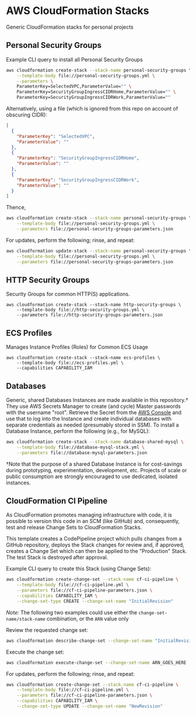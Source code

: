 # AWS CloudFormation Stacks
Generic CloudFormation stacks for personal projects

## Personal Security Groups

Example CLI query to install all Personal Security Groups

```bash
aws cloudformation create-stack --stack-name personal-security-groups \
    --template-body file://personal-security-groups.yml \
    --parameters \
    ParameterKey=SelectedVPC,ParameterValue="" \
    ParameterKey=SecurityGroupIngressCIDRHome,ParameterValue="" \
    ParameterKey=SecurityGroupIngressCIDRWork,ParameterValue=""
```

Alternatively, using a file (which is ignored from this repo on account of obscuring CIDR):

```json
[
  {
    "ParameterKey": "SelectedVPC",
    "ParameterValue": ""
  },
  {
    "ParameterKey": "SecurityGroupIngressCIDRHome",
    "ParameterValue": ""
  },
  {
    "ParameterKey": "SecurityGroupIngressCIDRWork",
    "ParameterValue": ""
  }
]
```

Thence,

```bash
aws cloudformation create-stack --stack-name personal-security-groups \
    --template-body file://personal-security-groups.yml \
    --parameters file://personal-security-groups-parameters.json
```

For updates, perform the following; rinse, and repeat:

```bash
aws cloudformation update-stack --stack-name personal-security-groups \
    --template-body file://personal-security-groups.yml \
    --parameters file://personal-security-groups-parameters.json
```

## HTTP Security Groups

Security Groups for common HTTP(S) applications.

```base
aws cloudformation create-stack --stack-name http-security-groups \
    --template-body file://http-security-groups.yml \
    --parameters file://http-security-groups-parameters.json
```

## ECS Profiles

Manages Instance Profiles (Roles) for Common ECS Usage

```base
aws cloudformation create-stack --stack-name ecs-profiles \
    --template-body file://ecs-profiles.yml \
    --capabilities CAPABILITY_IAM
```

## Databases

Generic, shared Databases Instances are made available in this repository.&dagger;  They use AWS Secrets Manager
to create (and cycle) Master passwords with the username "root".  Retrieve the Secret from the
[AWS Console](https://console.aws.amazon.com/secretsmanager/home?region=us-east-1#/listSecrets)
and use that to log into the Instance and create individual databases with separate credentials
as needed (presumably stored in SSM).  To install a Database Instance, perform the following (e.g., for MySQL):

```bash
aws cloudformation create-stack --stack-name database-shared-mysql \
    --template-body file://database-mysql-stack.yml \
    --parameters file://database-mysql-parameters.json
```

&dagger;Note that the purpose of a shared Database Instance is for cost-savings during prototyping,
experimentation, development, etc. Projects of scale or public consumption are strongly encouraged
to use dedicated, isolated instances.

## CloudFormation CI Pipeline

As CloudFormation promotes managing infrastructure with code, it is possible
to version this code in an SCM (like GitHub) and, consequently, test and release
Change Sets to CloudFormation Stacks.

This template creates a CodePipeline project which pulls changes from a GitHub
repository, deploys the Stack changes for review and, if approved, creates a
Change Set which can then be applied to the "Production" Stack. The test
Stack is destroyed after approval.

Example CLI query to create this Stack (using Change Sets):

```bash
aws cloudformation create-change-set --stack-name cf-ci-pipeline \
    --template-body file://cf-ci-pipeline.yml \
    --parameters file://cf-ci-pipeline-parameters.json \
    --capabilities CAPABILITY_IAM \
    --change-set-type CREATE --change-set-name "InitialRevision"
```

*Note:* The following two examples could use either the
`change-set-name/stack-name` combination, or the `ARN`  value only

Review the requested change set:

```bash
aws cloudformation describe-change-set --change-set-name "InitialRevision" --stack-name cf-ci-pipeline
```

Execute the change set:

```bash
aws cloudformation execute-change-set --change-set-name ARN_GOES_HERE
```


For updates, perform the following; rinse, and repeat:

```bash
aws cloudformation create-change-set --stack-name cf-ci-pipeline \
    --template-body file://cf-ci-pipeline.yml \
    --parameters file://cf-ci-pipeline-parameters.json \
    --capabilities CAPABILITY_IAM \
    --change-set-type UPDATE --change-set-name "NewRevision"
```
